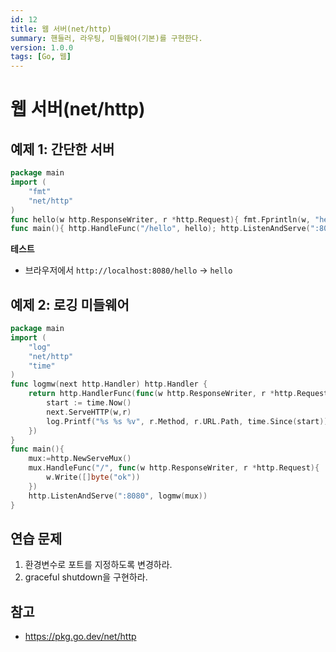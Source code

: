 ```yaml
---
id: 12
title: 웹 서버(net/http)
summary: 핸들러, 라우팅, 미들웨어(기본)를 구현한다.
version: 1.0.0
tags: [Go, 웹]
---
```


# 웹 서버(net/http)

## 예제 1: 간단한 서버
```go
package main
import (
    "fmt"
    "net/http"
)
func hello(w http.ResponseWriter, r *http.Request){ fmt.Fprintln(w, "hello") }
func main(){ http.HandleFunc("/hello", hello); http.ListenAndServe(":8080", nil) }
```

**테스트**
- 브라우저에서 `http://localhost:8080/hello` → `hello`

## 예제 2: 로깅 미들웨어
```go
package main
import (
    "log"
    "net/http"
    "time"
)
func logmw(next http.Handler) http.Handler {
    return http.HandlerFunc(func(w http.ResponseWriter, r *http.Request){
        start := time.Now()
        next.ServeHTTP(w,r)
        log.Printf("%s %s %v", r.Method, r.URL.Path, time.Since(start))
    })
}
func main(){
    mux:=http.NewServeMux()
    mux.HandleFunc("/", func(w http.ResponseWriter, r *http.Request){
        w.Write([]byte("ok"))
    })
    http.ListenAndServe(":8080", logmw(mux))
}
```

## 연습 문제
1. 환경변수로 포트를 지정하도록 변경하라.
2. graceful shutdown을 구현하라.

## 참고
- https://pkg.go.dev/net/http
